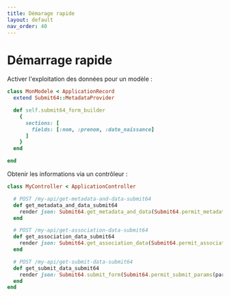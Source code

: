 ```yaml
---
title: Démarage rapide
layout: default
nav_order: 40
---
```

# Démarrage rapide


Activer l'exploitation des données pour un modèle :

```ruby
class MonModele < ApplicationRecord
  extend Submit64::MetadataProvider

  def self.submit64_form_builder
    {
      sections: [
        fields: [:nom, :prenom, :date_naissance]
      ]
    }
  end

end
```

Obtenir les informations via un contrôleur :
```ruby
class MyController < ApplicationController

  # POST /my-api/get-metadata-and-data-submit64
  def get_metadata_and_data_submit64
    render json: Submit64.get_metadata_and_data(Submit64.permit_metadata_and_data_params(params))
  end

  # POST /my-api/get-association-data-submit64
  def get_association_data_submit64
    render json: Submit64.get_association_data(Submit64.permit_association_data_params(params))
  end

  # POST /my-api/get-submit-data-submit64
  def get_submit_data_submit64
    render json: Submit64.submit_form(Submit64.permit_submit_params(params))
  end
end
```
